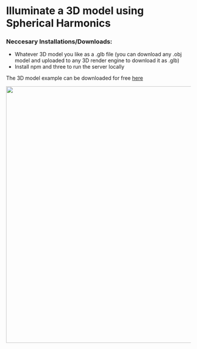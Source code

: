 # Illuminate a 3D model using Spherical Harmonics


### Neccesary Installations/Downloads:

- Whatever 3D model you like as a .glb file (you can download any .obj model and uploaded to any 3D render engine to download it as .glb)
- Install npm and three to run the server locally

The 3D model example can be downloaded for free [here](https://www.turbosquid.com/3d-models/free-asian-female-30s-head-scan-049-2151857) 


<p align="center">
  <img src="https://github.com/pepeballesterostel/spherical_harmonics_light/static/img.png" width="700" />
</p>

